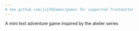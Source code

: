 ```yaml
---
# See github.com/js13kGames/games for supported frontmatter
---
```

A mini text adventure game inspired by the atelier series